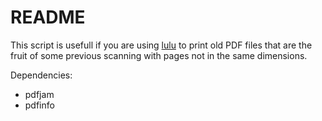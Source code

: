# README

This script is usefull if you are using [lulu](https://www.lulu.com) to print old PDF files that are the fruit of some previous scanning with pages not in the same dimensions.

Dependencies:

* pdfjam
* pdfinfo


